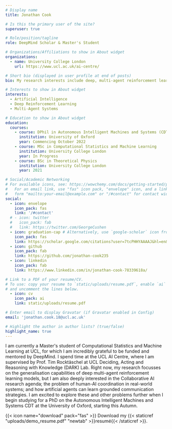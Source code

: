 ```yaml
---
# Display name
title: Jonathan Cook

# Is this the primary user of the site?
superuser: true

# Role/position/tagline
role: DeepMind Scholar & Master's Student 

# Organizations/Affiliations to show in About widget
organizations:
  - name: University College London
    url: https://www.ucl.ac.uk/ai-centre/

# Short bio (displayed in user profile at end of posts)
bio: My research interests include deep, multi-agent reinforcement learning; collaborative AI and human-AI coordination.

# Interests to show in About widget
interests:
  - Artificial Intelligence
  - Deep Reinforcement Learning
  - Multi-Agent Systems

# Education to show in About widget
education:
  courses:
    - course: DPhil in Autonomous Intelligent Machines and Systems (CDT)
      institution: University of Oxford
      year: Commencing October 2022
    - course: MSc in Computational Statistics and Machine Learning
      institution: University College London
      year: In Progress
    - course: BSc in Theoretical Physics
      institution: University College London
      year: 2021

# Social/Academic Networking
# For available icons, see: https://wowchemy.com/docs/getting-started/page-builder/#icons
#   For an email link, use "fas" icon pack, "envelope" icon, and a link in the
#   form "mailto:your-email@example.com" or "/#contact" for contact widget.
social:
  - icon: envelope
    icon_pack: fas
    link: '/#contact'
  # - icon: twitter
  #   icon_pack: fab
  #   link: https://twitter.com/GeorgeCushen
  - icon: graduation-cap # Alternatively, use `google-scholar` icon from `ai` icon pack
    icon_pack: fas
    link: https://scholar.google.com/citations?user=7tcPHHYAAAAJ&hl=en&authuser=2
  - icon: github
    icon_pack: fab
    link: https://github.com/jonathan-cook235
  - icon: linkedin
    icon_pack: fab
    link: https://www.linkedin.com/in/jonathan-cook-78339618a/

# Link to a PDF of your resume/CV.
# To use: copy your resume to `static/uploads/resume.pdf`, enable `ai` icons in `params.toml`,
# and uncomment the lines below.
  - icon: cv
    icon_pack: ai
    link: static/uploads/resume.pdf

# Enter email to display Gravatar (if Gravatar enabled in Config)
email: 'jonathan.cook.18@ucl.ac.uk'

# Highlight the author in author lists? (true/false)
highlight_name: true
---
```


I am currently a Master's student of Computational Statistics and Machine Learning at UCL, for which I am incredibly grateful to be funded and mentored by DeepMind. I spend time at the UCL AI Centre, where I am supervised by Prof. Tim Rocktäschel at UCL Deciding, Acting and Reasoning with Knowledge (DARK) Lab. Right now, my research focusses on the generalisation capabilities of deep multi-agent reinforcement learning models, but I am also deeply interested in the Collaborative AI research agenda; the problem of human-AI coordination in real-world systems; and how artificial agents can learn grounded communication strategies. I am excited to explore these and other problems further when I begin studying for a PhD on the Autonomous Intelligent Machines and Systems CDT at the University of Oxford, starting this Autumn.

{{< icon name="download" pack="fas" >}} Download my {{< staticref "uploads/demo_resume.pdf" "newtab" >}}resumé{{< /staticref >}}.
